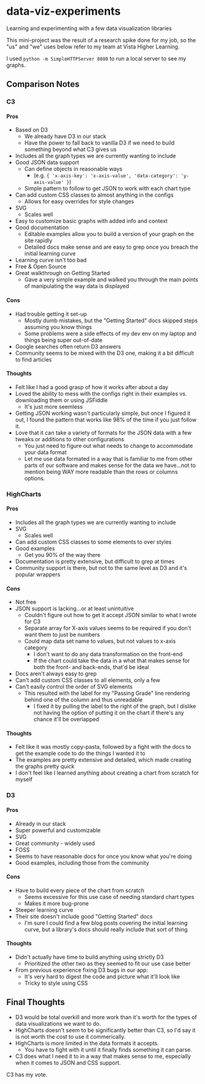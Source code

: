 # data-viz-experiments
Learning and experimenting with a few data visualization libraries

This mini-project was the result of a research spike done for my job, so the "us" and "we" uses below refer to my team at Vista Higher Learning.

I used `python -m SimpleHTTPServer 8080` to run a local server to see my graphs.

## Comparison Notes

### C3

#### Pros
* Based on D3
  * We already have D3 in our stack
  * Have the power to fall back to vanilla D3 if we need to build something beyond what C3 gives us
* Includes all the graph types we are currently wanting to include
* Good JSON data support
  * Can define objects in reasonable ways
    * (e.g. `{ 'x-axis-key': 'x-axis-value', 'data-category': 'y-axis-value' }`)
  * Simple pattern to follow to get JSON to work with each chart type
* Can add custom CSS classes to almost anything in the configs
  * Allows for easy overrides for style changes
* SVG
  * Scales well
* Easy to customize basic graphs with added info and context
* Good documentation
  * Editable examples allow you to build a version of your graph on the site rapidly
  * Detailed docs make sense and are easy to grep once you breach the initial learning curve
* Learning curve isn't too bad
* Free & Open Source
* Great walkthrough on Getting Started
  * Gave a very simple example and walked you through the main points of manipulating the way data is displayed

#### Cons
* Had trouble getting it set-up
  * Mostly dumb mistakes, but the "Getting Started" docs skipped steps assuming you know things
  * Some problems were a side effects of my dev env on my laptop and things being super out-of-date
* Google searches often return D3 answers
* Community seems to be mixed with the D3 one, making it a bit difficult to find articles

#### Thoughts
* Felt like I had a good grasp of how it works after about a day
* Loved the ability to mess with the configs right in their examples vs. downloading them or using JSFiddle
  * It's just more seemless
* Getting JSON working wasn't particularly simple, but once I figured it out, I found the pattern that works like 98% of the time if you just follow it.
* Love that it can take a variety of formats for the JSON data with a few tweaks or additions to other configurations
  * You just need to figure out what needs to change to accommodate your data format
  * Let me use data formated in a way that is familiar to me from other parts of our software and makes sense for the data we have...not to mention being WAY more readable than the rows or columns options.

### HighCharts

#### Pros
* Includes all the graph types we are currently wanting to include
* SVG
  * Scales well
* Can add custom CSS classes to some elements to over styles
* Good examples
  * Get you 90% of the way there
* Documentation is pretty extensive, but difficult to grep at times
* Community support is there, but not to the same level as D3 and it's popular wrappers

#### Cons
* Not free
* JSON support is lacking...or at least unintuitive
  * Couldn't figure out how to get it accept JSON similar to what I wrote for C3
  * Separate array for X-axis values seems to be required if you don't want them to just be numbers
  * Could map data set name to values, but not values to x-axis category
    * I don't want to do any data transformation on the front-end
    * If the chart could take the data in a what that makes sense for both the front- and back-ends, that'd be ideal
* Docs aren't always easy to grep
* Can't add custom CSS classes to all elements, only a few
* Can't easily control the order of SVG elements
  * This resulted with the label for my "Passing Grade" line rendering behind one of the column and thus unreadable
    * I fixed it by pulling the label to the right of the graph, but I dislike not having the option of putting it on the chart if there's any chance it'll be overlapped

#### Thoughts
* Felt like it was mostly copy-pasta, followed by a fight with the docs to get the example code to do the things I wanted it to
* The examples are pretty extensive and detailed, which made creating the graphs pretty quick
* I don't feel like I learned anything about creating a chart from scratch for myself

### D3

#### Pros
* Already in our stack
* Super powerful and customizable
* SVG
* Great community - widely used
* FOSS
* Seems to have reasonable docs for once you know what you're doing
* Good examples, including those from the community

#### Cons
* Have to build every piece of the chart from scratch
  * Seems excessive for this use case of needing standard chart types
  * Makes it more bug-prone
* Steeper learning curve
* Their site doesn't include good "Getting Started" docs
  * I'm sure I could find a few blog posts covering the initial learning curve, but a library's docs should really include that sort of thing

#### Thoughts
* Didn't actually have time to build anything using strictly D3
  * Prioritized the other two as they seemed to fit our use case better
* From previous experience fixing D3 bugs in our app:
  * It's very hard to digest the code and picture what it'll look like
  * Tricky to style using CSS
  
  
## Final Thoughts
* D3 would be total overkill and more work than it's worth for the types of data visualizations we want to do.
* HighCharts doesn't seem to be significantly better than C3, so I'd say it is not worth the cost to use it commerically.
* HighCharts is more limited in the data formats it accepts.
  * You have to fight with it until it finally finds something it can parse.
* C3 does what I need it to in a way that makes sense to me, especially when it comes to JSON and CSS support.

C3 has my vote.
